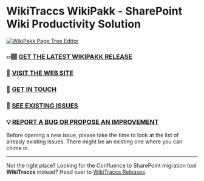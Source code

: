 # WikiTraccs WikiPakk - SharePoint Wiki Productivity Solution

[![WikiPakk Page Tree Editor](https://www.wikitransformationproject.com/docs/wikipakk-reference/wikitraccs-wikipakk-teaser.gif)](https://www.wikitransformationproject.com/docs/wikipakk-reference/wikipakk-quick-start/)

### 👉🏽 [GET THE LATEST WIKIPAKK RELEASE](https://github.com/WikiTransformationProject/wikitraccs-wikipakk-releases/releases)
### 📖 [VISIT THE WEB SITE](https://www.wikipakk.com)
### 📨 [GET IN TOUCH](https://www.wikitransformationproject.com/contact)
### 🚩 [SEE EXISTING ISSUES](https://github.com/WikiTransformationProject/wikitraccs-wikipakk-releases/issues)
### 💡 [REPORT A BUG OR PROPOSE AN IMPROVEMENT](https://github.com/WikiTransformationProject/wikitraccs-wikipakk-releases/issues/new)

Before opening a new issue, please take the time to look at the list of already existing issues. There might be an existing one where you can chime in.

---

Not the right place? Looking for the Confluence to SharePoint migration tool **WikiTraccs** instead? Head over to [WikiTraccs Releases](https://github.com/WikiTransformationProject/wikitraccs-releases).
